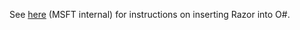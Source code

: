See [here](https://github.com/dotnet/aspnetcore-internal/blob/main/docs/release/InsertingRazorIntoOmniSharp.md) (MSFT internal) for instructions on inserting Razor into O#.
